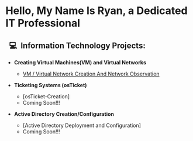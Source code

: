 <h1> Hello, My Name Is Ryan, a Dedicated<br/>
 <an href="(https://www.linkedin.com/in/ryan-albee-07b186324/)"> IT Professional</a></h1>

<h2> <span> &nbsp;&nbsp;💻 </span>&nbsp;Information Technology Projects: </h2>

- <b>Creating Virtual Machines(VM) and Virtual Networks</b>
  - [VM / Virtual Network Creation And Network Observation]([https://github.com/ryanalbee88/Virtual-Machine-VM-and-Virtual-Network-Creation](https://github.com/ryanalbee88/Virtual-Machine-VM-and-Virtual-Network-Creation-and-Network-Observation))
 
- <b>Ticketing Systems (osTicket)</b>
  - [osTicket-Creation]
  - Coming Soon!!!

- <b>Active Directory Creation/Configuration</b>
  - [Active Directory Deployment and Configuration]
  - Coming Soon!!!
<!--
**ryanalbee88/ryanalbee88** is a ✨ _special_ ✨ repository because its `README.md` (this file) appears on your GitHub profile.

Here are some ideas to get you started:

- 🔭 I’m currently working on ...
- 🌱 I’m currently learning ...
- 👯 I’m looking to collaborate on ...
- 🤔 I’m looking for help with ...
- 💬 Ask me about ...
- 📫 How to reach me: ...
- 😄 Pronouns: ...
- ⚡ Fun fact: ...
-->
